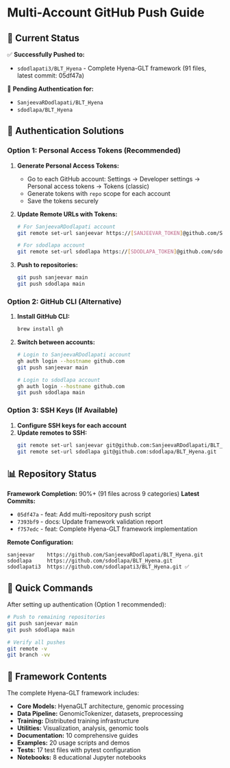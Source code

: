 # Multi-Account GitHub Push Guide

## 🎯 Current Status

✅ **Successfully Pushed to:**
- `sdodlapati3/BLT_Hyena` - Complete Hyena-GLT framework (91 files, latest commit: 05df47a)

🔄 **Pending Authentication for:**
- `SanjeevaRDodlapati/BLT_Hyena` 
- `sdodlapa/BLT_Hyena`

## 🔑 Authentication Solutions

### Option 1: Personal Access Tokens (Recommended)

1. **Generate Personal Access Tokens:**
   - Go to each GitHub account: Settings → Developer settings → Personal access tokens → Tokens (classic)
   - Generate tokens with `repo` scope for each account
   - Save the tokens securely

2. **Update Remote URLs with Tokens:**
   ```bash
   # For SanjeevaRDodlapati account
   git remote set-url sanjeevar https://[SANJEEVAR_TOKEN]@github.com/SanjeevaRDodlapati/BLT_Hyena.git
   
   # For sdodlapa account  
   git remote set-url sdodlapa https://[SDODLAPA_TOKEN]@github.com/sdodlapa/BLT_Hyena.git
   ```

3. **Push to repositories:**
   ```bash
   git push sanjeevar main
   git push sdodlapa main
   ```

### Option 2: GitHub CLI (Alternative)

1. **Install GitHub CLI:**
   ```bash
   brew install gh
   ```

2. **Switch between accounts:**
   ```bash
   # Login to SanjeevaRDodlapati account
   gh auth login --hostname github.com
   git push sanjeevar main
   
   # Login to sdodlapa account
   gh auth login --hostname github.com  
   git push sdodlapa main
   ```

### Option 3: SSH Keys (If Available)

1. **Configure SSH keys for each account**
2. **Update remotes to SSH:**
   ```bash
   git remote set-url sanjeevar git@github.com:SanjeevaRDodlapati/BLT_Hyena.git
   git remote set-url sdodlapa git@github.com:sdodlapa/BLT_Hyena.git
   ```

## 📊 Repository Status

**Framework Completion:** 90%+ (91 files across 9 categories)
**Latest Commits:**
- `05df47a` - feat: Add multi-repository push script
- `7393bf9` - docs: Update framework validation report  
- `f757edc` - feat: Complete Hyena-GLT framework implementation

**Remote Configuration:**
```
sanjeevar    https://github.com/SanjeevaRDodlapati/BLT_Hyena.git
sdodlapa     https://github.com/sdodlapa/BLT_Hyena.git  
sdodlapati3  https://github.com/sdodlapati3/BLT_Hyena.git ✅
```

## 🚀 Quick Commands

After setting up authentication (Option 1 recommended):

```bash
# Push to remaining repositories
git push sanjeevar main
git push sdodlapa main

# Verify all pushes
git remote -v
git branch -vv
```

## 🔧 Framework Contents

The complete Hyena-GLT framework includes:
- **Core Models:** HyenaGLT architecture, genomic processing
- **Data Pipeline:** GenomicTokenizer, datasets, preprocessing  
- **Training:** Distributed training infrastructure
- **Utilities:** Visualization, analysis, genomic tools
- **Documentation:** 10 comprehensive guides
- **Examples:** 20 usage scripts and demos
- **Tests:** 17 test files with pytest configuration
- **Notebooks:** 8 educational Jupyter notebooks

